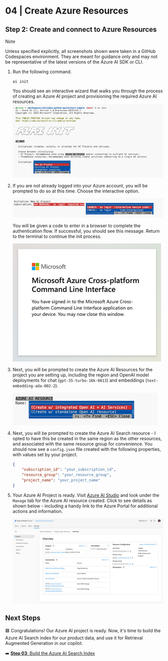 # 04 | Create Azure Resources

## Step 2: Create and connect to Azure Resources

> [!NOTE]  
> Unless specified explicitly, all screenshots shown were taken in a GitHub Codespaces environment. They are meant for guidance only and may not be representative of the latest versions of the Azure AI SDK or CLI.


1. Run the following command.

    ```
    ai init
    ```

    You should see an interactive wizard that walks you through the process of creating an Azure AI project and provisioning the required Azure AI resources.
    ![Ai init](./img/05-ai-init.png)


2. If you are not already logged into your Azure account, you will be prompted to do so at this time. Choose the interactive option.

    ![Az Login](./img/06-az-login.png)

   You will be given a code to enter in a browser to complete the authentication flow. If successful, you should see this message. Return to the terminal to continue the init process. 
    
    ![Az Login](./img/07-az-signedin.png)

3. Next, you will be prompted to create the Azure AI Resources for the project you are setting up, including the region and OpenAI model deployments for chat (`gpt-35-turbo-16k-0613`) and embeddings (`text-embedding-ada-002-2`).

    ![Ai init](./img/08-ai-resource.png)

4. Next, you will be prompted to create the Azure AI Search resource - I opted to have this be created in the same region as the other resources, and associated with the same resource group for convenience. You should now see a `config.json` file created with the following properties, with values set by your project.

    ```json
    {
        "subscription_id": "your_subscription_id",
        "resource_group": "your_resource_group",
        "project_name": "your_project_name"
    }
    ```

5. Your Azure AI Project is ready. Visit [Azure AI Studio](https://ai.azure.com) and look under the `Manage` tab for the Azure AI resource created. Click to see details as shown below - including a handy link to the Azure Portal for additional actions and information.

    ![Ai Studio](./img/09-ai-studio.png)

## Next Steps

🟩 Congratulations! Our Azure AI project is ready. Now, it's time to build the Azure AI Search index for our product data, and use it for Retrieval Augmented Generation in our copilot.

➡️ [**Step 03**: Build the Azure AI Search Index](./step-03.md)

